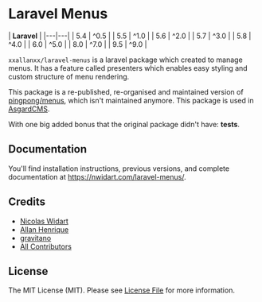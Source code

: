 # Laravel Menus

| **Laravel**  | 
|---|---|
| 5.4  | ^0.5  |
| 5.5  | ^1.0  |
| 5.6  | ^2.0  |
| 5.7  | ^3.0  |
| 5.8  | ^4.0  |
| 6.0  | ^5.0  |
| 8.0  | ^7.0  |
| 9.5  | ^9.0  |

`xxallanxx/laravel-menus` is a laravel package which created to manage menus. It has a feature called presenters which enables easy styling and custom structure of menu rendering.

This package is a re-published, re-organised and maintained version of [pingpong/menus](https://github.com/pingpong-labs/menus), which isn't maintained anymore. This package is used in [AsgardCMS](https://asgardcms.com/).

With one big added bonus that the original package didn't have: **tests**.

## Documentation

You'll find installation instructions, previous versions, and complete documentation at https://nwidart.com/laravel-menus/.

## Credits

- [Nicolas Widart](https://github.com/nwidart)
- [Allan Henrique](https://github.com/xxallanxx)
- [gravitano](https://github.com/gravitano)
- [All Contributors](../../contributors)

## License

The MIT License (MIT). Please see [License File](LICENSE.md) for more information.
